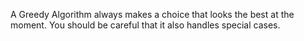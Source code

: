 A Greedy Algorithm always makes a choice that looks the best at the moment. You should be careful that it also handles special cases.
